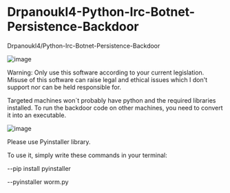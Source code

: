 # Drpanoukl4-Python-Irc-Botnet-Persistence-Backdoor
Drpanoukl4/Python-Irc-Botnet-Persistence-Backdoor

![image](https://user-images.githubusercontent.com/107002202/195564609-20800c2c-54c5-45d4-bb0f-ba75efd7f1f3.png)


Warning: Only use this software according to your current legislation. Misuse of this software can raise legal and ethical issues which I don't support nor can be held responsible for.

Targeted machines won´t probably have python and the required libraries installed. To run the backdoor code on other machines, you need to convert it into an executable.

![image](https://user-images.githubusercontent.com/107002202/195564710-8e58b0fe-6c40-4dc1-9e81-07a750e5e21c.png)


Please use Pyinstaller library.

To use it, simply write these commands in your terminal:

--pip install pyinstaller

--pyinstaller worm.py

